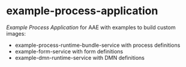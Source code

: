 # example-process-application

_Example Process Application_ for AAE with examples to build custom images:

* example-process-runtime-bundle-service with process definitions
* example-form-service with form definitions
* example-dmn-runtime-service with DMN definitions
